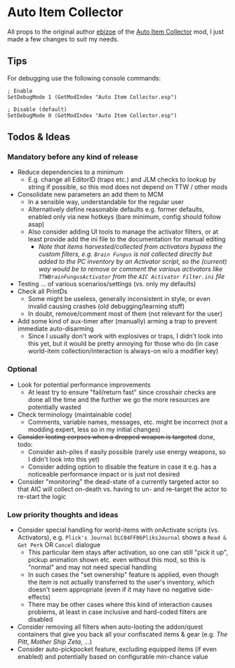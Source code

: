 # Auto Item Collector

All props to the original author [ebizoe](https://www.nexusmods.com/newvegas/users/627838) of the [Auto Item Collector](https://www.nexusmods.com/newvegas/mods/77775) mod, I just made a few changes to suit my needs.

## Tips

For debugging use the following console commands:
```
; Enable
SetDebugMode 1 (GetModIndex "Auto Item Collector.esp")

; Disable (default)
SetDebugMode 0 (GetModIndex "Auto Item Collector.esp")
```

## Todos & Ideas

### Mandatory before any kind of release
* Reduce dependencies to a minimum
  * E.g. change all EditorID (traps etc.) and JLM checks to lookup by string if possible, so this mod does not depend on TTW / other mods
* Consolidate new parameters an add them to MCM
  * In a sensible way, understandable for the regular user
  * Alternatively define reasonable defaults e.g. former defaults, enabled only via new hotkeys (bare minimum, config should follow asap)
  * Also consider adding UI tools to manage the activator filters, or at least provide add the ini file to the documentation for manual editing
    * *Note that items harvested/collected from activators bypass the custom filters, e.g. `Brain Fungus` is not collected directly but added to the PC inventory by an Activator script, so the (current) way would be to remove or comment the various activators like `TTWBrainFungusActivator` from the `AIC Activator Filter.ini` file*
* Testing ... of various scenarios/settings (vs. only my defaults)
* Check all PrintDs
  * Some might be useless, generally inconsistent in style, or even invalid causing crashes (old debugging/learning stuff)
  * In doubt, remove/comment most of them (not relevant for the user)
* Add some kind of aux-timer after (manually) arming a trap to prevent immediate auto-disarming
  * Since I usually don't work with explosives or traps, I didn't look into this yet, but it would be pretty annoying for those who do (in case world-item collection/interaction is always-on w/o a modifier key)

### Optional

* Look for potential performance improvements
  * At least try to ensure "fail/return fast" since crosshair checks are done all the time and the further we go the more resources are potentially wasted
* Check terminology (maintainable code)
  * Comments, variable names, messages, etc. might be incorrect (not a modding expert, less so in my initial changes)
* <strike>Consider looting corpses when a dropped weapon is targeted</strike> done, todo:
  * Consider ash-piles if easily possible (rarely use energy weapons, so I didn't look into this yet)
  * Consider adding option to disable the feature in case it e.g. has a noticeable performance impact or is just not desired
* Consider "monitoring" the dead-state of a currently targeted actor so that AIC will collect on-death vs. having to un- and re-target the actor to re-start the logic

### Low priority thoughts and ideas

* Consider special handling for world-items with onActivate scripts (vs. Activators), e.g. `Plick's Journal` `DLC04FF06PliksJournal` shows a `Read & Get Perk` OR `Cancel` dialogue
  * This particular item stays after activation, so one can still "pick it up", pickup animation shown etc. even without this mod, so this is "normal" and may not need special handling
  * In such cases the "set ownership" feature is applied, even though the item is not actually transferred to the user's inventory, which doesn't seem appropriate (even if it may have no negative side-effects)
  * There may be other cases where this kind of interaction causes problems, at least in case inclusive and hard-coded filters are disabled
* Consider removing all filters when auto-looting the addon/quest containers that give you back all your confiscated items & gear (e.g. *The Pitt*, *Mother Ship Zeta*, ...)
* Consider auto-pickpocket feature, excluding equipped items (if even enabled) and potentially based on configurable min-chance value
